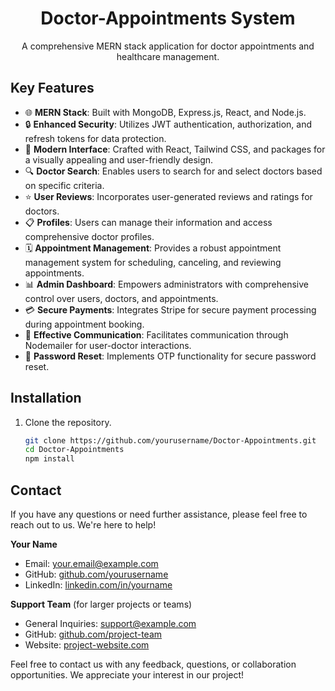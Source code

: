 <!-- Project Title -->
<h1 align="center">Doctor-Appointments System</h1>

<!-- Project Description -->
<p align="center">
  A comprehensive MERN stack application for doctor appointments and healthcare management.
</p>

<!-- Project Features -->
## Key Features
- 🌐 **MERN Stack**: Built with MongoDB, Express.js, React, and Node.js.
- 🔒 **Enhanced Security**: Utilizes JWT authentication, authorization, and refresh tokens for data protection.
- 🎨 **Modern Interface**: Crafted with React, Tailwind CSS, and packages for a visually appealing and user-friendly design.
- 🔍 **Doctor Search**: Enables users to search for and select doctors based on specific criteria.
- ⭐ **User Reviews**: Incorporates user-generated reviews and ratings for doctors.
- 📋 **Profiles**: Users can manage their information and access comprehensive doctor profiles.
- 🗓️ **Appointment Management**: Provides a robust appointment management system for scheduling, canceling, and reviewing appointments.
- 📊 **Admin Dashboard**: Empowers administrators with comprehensive control over users, doctors, and appointments.
- 💳 **Secure Payments**: Integrates Stripe for secure payment processing during appointment booking.
- 📧 **Effective Communication**: Facilitates communication through Nodemailer for user-doctor interactions.
- 🔑 **Password Reset**: Implements OTP functionality for secure password reset.

<!-- Installation Instructions -->
## Installation

1. Clone the repository.
   ```bash
   git clone https://github.com/yourusername/Doctor-Appointments.git
   cd Doctor-Appointments
   npm install


<!-- Contact -->
## Contact

If you have any questions or need further assistance, please feel free to reach out to us. We're here to help!

**Your Name**  
- Email: [your.email@example.com](mailto:your.email@example.com)
- GitHub: [github.com/yourusername](https://github.com/yourusername)
- LinkedIn: [linkedin.com/in/yourname](https://www.linkedin.com/in/yourname)

**Support Team** (for larger projects or teams)  
- General Inquiries: [support@example.com](mailto:support@example.com)
- GitHub: [github.com/project-team](https://github.com/project-team)
- Website: [project-website.com](https://www.project-website.com)

Feel free to contact us with any feedback, questions, or collaboration opportunities. We appreciate your interest in our project!





  
